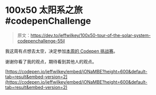 # 100x50 太阳系之旅#codepenChallenge

> 原文：<https://dev.to/jeffwilkey/100x50-tour-of-the-solar-system-codepenchallenge-55jl>

我这周有点想去太空，决定参加[本周的 Codepen 挑战赛](https://codepen.io/challenges/2019/september/)。

谢谢你看了我的观点，期待看到其他人的观点。

[https://codepen.io/jeffwilkey/embed/jONaMBE?height=600&default-tab=result&embed-version=2](https://codepen.io/jeffwilkey/embed/jONaMBE?height=600&default-tab=result&embed-version=2)